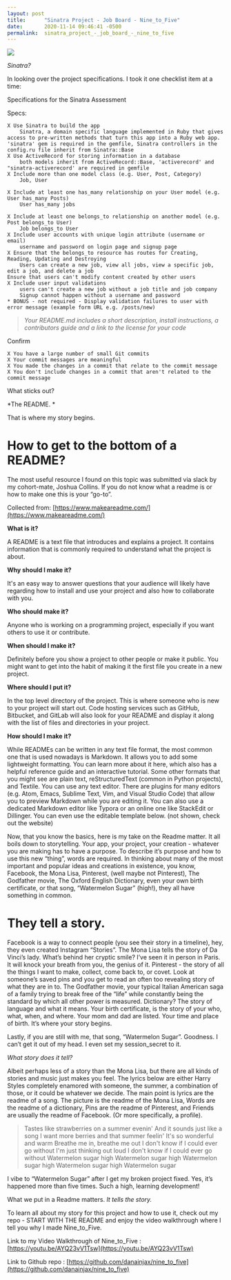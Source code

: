 ```yaml
---
layout: post
title:      "Sinatra Project - Job Board - Nine_to_Five"
date:       2020-11-14 09:46:41 -0500
permalink:  sinatra_project_-_job_board_-_nine_to_five
---
```


![](https://pics.filmaffinity.com/Nine_to_Five_9_To_5-364749326-large.jpg)

*Sinatra?*

In looking over the project specifications. I took it one checklist item at a time:

Specifications for the Sinatra Assessment

Specs:

    X Use Sinatra to build the app
        Sinatra, a domain specific language implemented in Ruby that gives access to pre-written methods that turn this app into a Ruby web app. 'sinatra' gem is required in the gemfile, Sinatra controllers in the config.ru file inherit from Sinatra::Base
    X Use ActiveRecord for storing information in a database
        both models inherit from ActiveRecord::Base, 'activerecord' and "sinatra-activerecord' are required in gemfile
    X Include more than one model class (e.g. User, Post, Category) 
        Job, User

    X Include at least one has_many relationship on your User model (e.g. User has_many Posts)
        User has_many jobs

    X Include at least one belongs_to relationship on another model (e.g. Post belongs_to User)
        Job belongs_to User
    X Include user accounts with unique login attribute (username or email)
        username and password on login page and signup page
    X Ensure that the belongs_to resource has routes for Creating, Reading, Updating and Destroying
        Users can create a new job, view all jobs, view a specific job, edit a job, and delete a job
    Ensure that users can't modify content created by other users
    X Include user input validations
        users can't create a new job without a job title and job company
        Signup cannot happen without a username and password
    * BONUS - not required - Display validation failures to user with error message (example form URL e.g. /posts/new)
    
> *Your README.md includes a short description, install instructions, a contributors guide and a link to the license for your code*

Confirm

    X You have a large number of small Git commits
    X Your commit messages are meaningful
    X You made the changes in a commit that relate to the commit message
    X You don't include changes in a commit that aren't related to the commit message 
		
		
What sticks out? 

*The README. *

That is where my story begins. 

# How to get to the bottom of a README?

The most useful resource I found on this topic was submitted via slack by my cohort-mate, Joshua Collins. If you do not know what a readme is or how to make one this is your “go-to”.


Collected from: [https://www.makeareadme.com/](https://www.makeareadme.com/)

**What is it?**

A README is a text file that introduces and explains a project. It contains information that is commonly required to understand what the project is about.

**Why should I make it?**

It's an easy way to answer questions that your audience will likely have regarding how to install and use your project and also how to collaborate with you.

**Who should make it?**

Anyone who is working on a programming project, especially if you want others to use it or contribute.

**When should I make it?**

Definitely before you show a project to other people or make it public. You might want to get into the habit of making it the first file you create in a new project.

**Where should I put it?**

In the top level directory of the project. This is where someone who is new to your project will start out. Code hosting services such as GitHub, Bitbucket, and GitLab will also look for your README and display it along with the list of files and directories in your project.

**How should I make it?**

While READMEs can be written in any text file format, the most common one that is used nowadays is Markdown. It allows you to add some lightweight formatting. You can learn more about it here, which also has a helpful reference guide and an interactive tutorial. Some other formats that you might see are plain text, reStructuredText (common in Python projects), and Textile.
You can use any text editor. There are plugins for many editors (e.g. Atom, Emacs, Sublime Text, Vim, and Visual Studio Code) that allow you to preview Markdown while you are editing it.
You can also use a dedicated Markdown editor like Typora or an online one like StackEdit or Dillinger. You can even use the editable template below. (not shown, check out the website)


Now, that you know the basics, here is my take on the Readme matter. It all boils down to storytelling. Your app, your project, your creation - whatever you are making has to have a purpose. To describe it’s purpose and how to use this new “thing”, words are required. In thinking about many of the most important and popular ideas and creations in existence, you know, Facebook, the Mona Lisa, Pinterest, (well maybe not Pinterest), The Godfather movie, The Oxford English Dictionary, even your own birth certificate, or that song, “Watermelon Sugar” (high!), they all have something in common. 

# They tell a story.

Facebook is a way to connect people (you see their story in a timeline), hey, they even created Instagram “Stories”. The Mona Lisa tells the story of Da Vinci’s lady. What’s behind her cryptic smile? I’ve seen it in person in Paris. It will knock your breath from you, the genius of it. Pinterest - the story of all the things I want to make, collect, come back to, or covet. Look at someone’s saved pins and you get to read an often too revealing story of what they are in to. The Godfather movie, your typical Italian American saga of a family trying to break free of the “life” while constantly being the standard by which all other power is measured. Dictionary? The story of language and what it means. Your birth certificate, is the story of your who, what, when, and where. Your mom and dad are listed. Your time and place of birth. It’s where your story begins. 

Lastly, if you are still with me, that song, “Watermelon Sugar”. Goodness. I can’t get it out of my head. I even set my session_secret to it.



*What story does it tell?*

Albeit perhaps less of a story than the Mona Lisa, but there are all kinds of stories and music just makes you feel. The lyrics below are either Harry Styles completely enamored with someone, the summer, a combination of those, or it could be whatever we decide. The main point is lyrics are the readme of a song. The picture is the readme of the Mona Lisa, Words are the readme of a dictionary, Pins are the readme of Pinterest, and Friends are usually the readme of Facebook. (Or more specifically, a profile). 

> Tastes like strawberries on a summer evenin'
> And it sounds just like a song
> I want more berries and that summer feelin'
> It's so wonderful and warm
> Breathe me in, breathe me out
> I don't know if I could ever go without
> I'm just thinking out loud
> I don't know if I could ever go without
> Watermelon sugar high
> Watermelon sugar high
> Watermelon sugar high
> Watermelon sugar high
> Watermelon sugar
 
I vibe to “Watermelon Sugar” after I get my broken project fixed. Yes, it’s happened more than five times. Such a high, learning development!

What we put in a Readme matters. *It tells the story.*

To learn all about my story for this project and how to use it, check out my repo - START WITH THE README and enjoy the video walkthrough where I tell you why I made Nine_to_Five.


Link to my Video Walkthrough of Nine_to_Five : [https://youtu.be/AYQ23vV1Tsw](https://youtu.be/AYQ23vV1Tsw)

Link to Github repo : [https://github.com/danainjax/nine_to_five](https://github.com/danainjax/nine_to_five)
